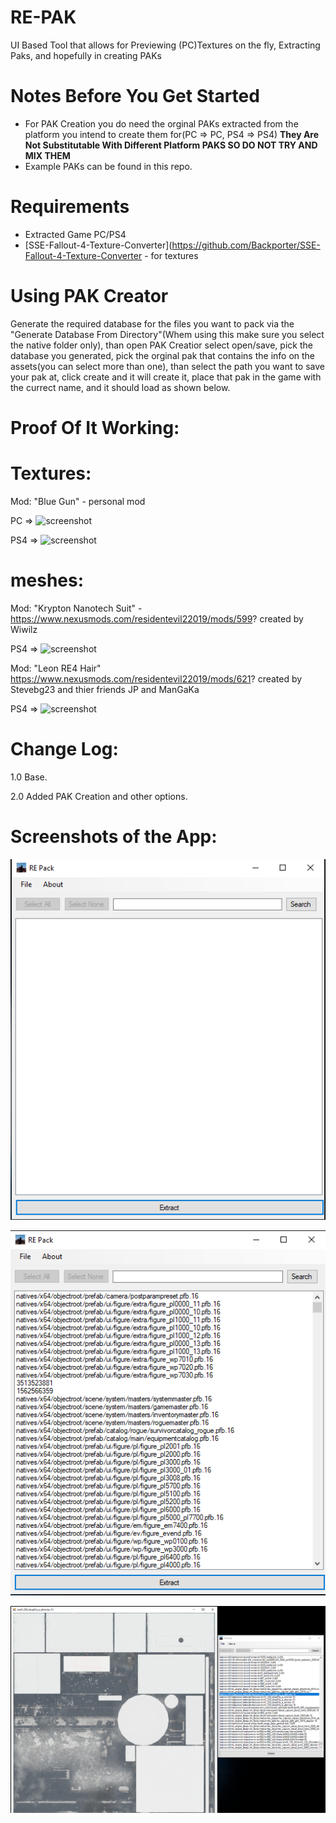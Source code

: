 # RE-PAK
UI Based Tool that allows for Previewing (PC)Textures on the fly, Extracting Paks, and hopefully in creating PAKs

# Notes Before You Get Started
* For PAK Creation you do need the orginal PAKs extracted from the platform you intend to create them for(PC => PC, PS4 => PS4) **They Are Not Substitutable With Different Platform PAKS SO DO NOT TRY AND MIX THEM**
* Example PAKs can be found in this repo.

# Requirements
* Extracted Game PC/PS4
* [SSE-Fallout-4-Texture-Converter](https://github.com/Backporter/SSE-Fallout-4-Texture-Converter - for textures

# Using PAK Creator
Generate the required database for the files you want to pack via the "Generate Database From Directory"(Whem using this make sure you select the native folder only), than open PAK Creatior select open/save, pick the database you generated, pick the orginal pak that contains the info on the assets(you can select more than one), than select the path you want to save your pak at, click create and it will create it, place that pak in the game with the currect name, and it should load as shown below.

# Proof Of It Working:

# Textures:
Mod: "Blue Gun" - personal mod

PC => ![screenshot](https://cdn.discordapp.com/attachments/710333682749276283/820634374717833226/re2_2021_03_14_06_27_53_327.jpg)

PS4 => ![screenshot](https://cdn.discordapp.com/attachments/710333682749276283/820689648866033675/RESIDENT_EVIL_2_20210314132228.jpg)

# meshes:
Mod: "Krypton Nanotech Suit" - https://www.nexusmods.com/residentevil22019/mods/599? created by Wiwilz

PS4 => ![screenshot](https://cdn.discordapp.com/attachments/710333682749276283/821302928899571712/RESIDENT_EVIL_2_20210316060005.jpg)

Mod: "Leon RE4 Hair" https://www.nexusmods.com/residentevil22019/mods/621? created by Stevebg23 and thier friends JP and ManGaKa 

PS4 => ![screenshot](https://cdn.discordapp.com/attachments/710333682749276283/820911804284534834/RESIDENT_EVIL_2_20210315040515.jpg)

# Change Log:

1.0 Base.

2.0 Added PAK Creation and other options.

# Screenshots of the App:

![screenshot](0.png)

![screenshot](1.png)

![screenshot](2.png)

